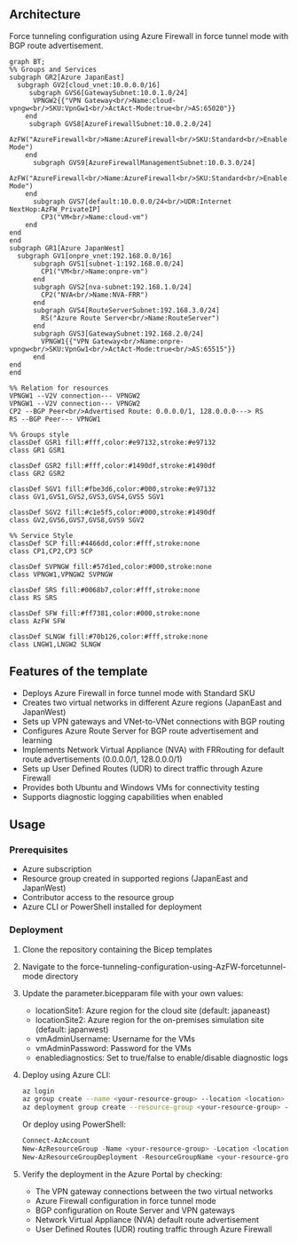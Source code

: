 
## Architecture
Force tunneling configuration using Azure Firewall in force tunnel mode with BGP route advertisement.

```mermaid
graph BT;
%% Groups and Services
subgraph GR2[Azure JapanEast]
  subgraph GV2[cloud_vnet:10.0.0.0/16]
     subgraph GVS6[GatewaySubnet:10.0.1.0/24]
      VPNGW2{{"VPN Gateway<br/>Name:cloud-vpngw<br/>SKU:VpnGw1<br/>ActAct-Mode:true<br/>AS:65020"}}
    end
     subgraph GVS8[AzureFirewallSubnet:10.0.2.0/24]
        AzFW("AzureFirewall<br/>Name:AzureFirewall<br/>SKU:Standard<br/>Enable:Forcetunnel Mode")
    end
      subgraph GVS9[AzureFirewallManagementSubnet:10.0.3.0/24]
        AzFW("AzureFirewall<br/>Name:AzureFirewall<br/>SKU:Standard<br/>Enable:Forcetunnel Mode")
    end
      subgraph GVS7[default:10.0.0.0/24<br/>UDR:Internet NextHop:AzFW_PrivateIP]
        CP3("VM<br/>Name:cloud-vm")
    end
end
end
subgraph GR1[Azure JapanWest]
  subgraph GV1[onpre_vnet:192.168.0.0/16]
      subgraph GVS1[subnet-1:192.168.0.0/24]
        CP1("VM<br/>Name:onpre-vm")
      end
      subgraph GVS2[nva-subnet:192.168.1.0/24]
        CP2("NVA<br/>Name:NVA-FRR")
      end
      subgraph GVS4[RouteServerSubnet:192.168.3.0/24]
        RS("Azure Route Server<br/>Name:RouteServer")
      end
      subgraph GVS3[GatewaySubnet:192.168.2.0/24]
        VPNGW1{{"VPN Gateway<br/>Name:onpre-vpngw<br/>SKU:VpnGw1<br/>ActAct-Mode:true<br/>AS:65515"}}
      end
end
end

%% Relation for resources
VPNGW1 --V2V connection--- VPNGW2
VPNGW1 --V2V connection--- VPNGW2
CP2 --BGP Peer<br/>Advertised Route: 0.0.0.0/1, 128.0.0.0---> RS
RS --BGP Peer--- VPNGW1

%% Groups style
classDef GSR1 fill:#fff,color:#e97132,stroke:#e97132
class GR1 GSR1

classDef GSR2 fill:#fff,color:#1490df,stroke:#1490df
class GR2 GSR2

classDef SGV1 fill:#fbe3d6,color:#000,stroke:#e97132
class GV1,GVS1,GVS2,GVS3,GVS4,GVS5 SGV1

classDef SGV2 fill:#c1e5f5,color:#000,stroke:#1490df
class GV2,GVS6,GVS7,GVS8,GVS9 SGV2
 
%% Service Style
classDef SCP fill:#4466dd,color:#fff,stroke:none
class CP1,CP2,CP3 SCP

classDef SVPNGW fill:#57d1ed,color:#000,stroke:none
class VPNGW1,VPNGW2 SVPNGW

classDef SRS fill:#0068b7,color:#fff,stroke:none
class RS SRS

classDef SFW fill:#ff7381,color:#000,stroke:none
class AzFW SFW

classDef SLNGW fill:#70b126,color:#fff,stroke:none
class LNGW1,LNGW2 SLNGW

```

## Features of the template

- Deploys Azure Firewall in force tunnel mode with Standard SKU
- Creates two virtual networks in different Azure regions (JapanEast and JapanWest)
- Sets up VPN gateways and VNet-to-VNet connections with BGP routing
- Configures Azure Route Server for BGP route advertisement and learning
- Implements Network Virtual Appliance (NVA) with FRRouting for default route advertisements (0.0.0.0/1, 128.0.0.0/1)
- Sets up User Defined Routes (UDR) to direct traffic through Azure Firewall
- Provides both Ubuntu and Windows VMs for connectivity testing
- Supports diagnostic logging capabilities when enabled

## Usage

### Prerequisites
- Azure subscription
- Resource group created in supported regions (JapanEast and JapanWest)
- Contributor access to the resource group
- Azure CLI or PowerShell installed for deployment

### Deployment

1. Clone the repository containing the Bicep templates
2. Navigate to the force-tunneling-configuration-using-AzFW-forcetunnel-mode directory
3. Update the parameter.bicepparam file with your own values:
   - locationSite1: Azure region for the cloud site (default: japaneast)
   - locationSite2: Azure region for the on-premises simulation site (default: japanwest)
   - vmAdminUsername: Username for the VMs
   - vmAdminPassword: Password for the VMs
   - enablediagnostics: Set to true/false to enable/disable diagnostic logs

4. Deploy using Azure CLI:
   ```bash
   az login
   az group create --name <your-resource-group> --location <location>
   az deployment group create --resource-group <your-resource-group> --template-file main.bicep --parameters parameter.bicepparam
   ```

   Or deploy using PowerShell:
   ```powershell
   Connect-AzAccount
   New-AzResourceGroup -Name <your-resource-group> -Location <location>
   New-AzResourceGroupDeployment -ResourceGroupName <your-resource-group> -TemplateFile main.bicep -TemplateParameterFile parameter.bicepparam
   ```

5. Verify the deployment in the Azure Portal by checking:
   - The VPN gateway connections between the two virtual networks
   - Azure Firewall configuration in force tunnel mode
   - BGP configuration on Route Server and VPN gateways
   - Network Virtual Appliance (NVA) default route advertisement
   - User Defined Routes (UDR) routing traffic through Azure Firewall

